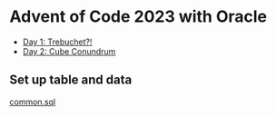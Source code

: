 # Advent of Code 2023 with Oracle

- [Day 1: Trebuchet?!](https://github.com/phartenfeller/advent-of-code-2023/tree/main/src/1)
- [Day 2: Cube Conundrum](https://github.com/phartenfeller/advent-of-code-2023/tree/main/src/2)

## Set up table and data

[common.sql](https://github.com/phartenfeller/advent-of-code-2023/blob/main/common.sql)
